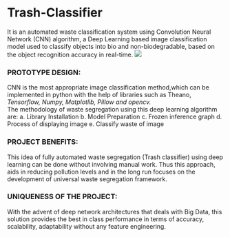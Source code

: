 # Trash-Classifier
It is an automated waste classification system using Convolution Neural Network (CNN) algorithm, a Deep Learning based image classification model used to classify objects into bio and non-biodegradable, based on the object recognition accuracy in real-time.
<img src="bio_non-bio.png"/>

### PROTOTYPE DESIGN:
CNN is the most appropriate image classification method,which can be
implemented in python with the help of libraries such as Theano,
*Tensorflow, Numpy, Matplotlib, Pillow and opencv.*   
The methodology of waste segregation using this deep learning algorithm
are:
a. Library Installation
b. Model Preparation
c. Frozen inference graph
d. Process of displaying image
e. Classify waste of image

### PROJECT BENEFITS:

This idea of fully automated waste segregation (Trash classifier) using deep learning can be done without involving manual work.
Thus this approach, aids in reducing pollution levels and in the long run focuses on the development of universal waste segregation framework.

### UNIQUENESS OF THE PROJECT:
With the advent of deep network architectures that deals with Big Data, this solution provides the best in class performance in terms of accuracy, scalability, adaptability without any feature engineering.

